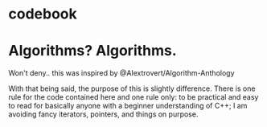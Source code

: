 # codebook
Algorithms? Algorithms. 
=======================

Won't deny.. this was inspired by @Alextrovert/Algorithm-Anthology

With that being said, the purpose of this is slightly difference. There is one rule for the code contained here and one rule only: to be practical and easy to read for basically anyone with a beginner understanding of C++; I am avoiding fancy iterators, pointers, and things on purpose. 
